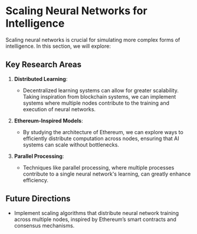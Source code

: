 # Scaling Neural Networks for Intelligence

Scaling neural networks is crucial for simulating more complex forms of intelligence. In this section, we will explore:

## Key Research Areas

1. **Distributed Learning**:
    - Decentralized learning systems can allow for greater scalability. Taking inspiration from blockchain systems, we can implement systems where multiple nodes contribute to the training and execution of neural networks.

2. **Ethereum-Inspired Models**:
    - By studying the architecture of Ethereum, we can explore ways to efficiently distribute computation across nodes, ensuring that AI systems can scale without bottlenecks.

3. **Parallel Processing**:
    - Techniques like parallel processing, where multiple processes contribute to a single neural network's learning, can greatly enhance efficiency.

## Future Directions

- Implement scaling algorithms that distribute neural network training across multiple nodes, inspired by Ethereum’s smart contracts and consensus mechanisms.
